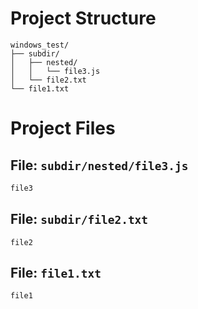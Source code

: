 # Project Structure

```
windows_test/
├── subdir/
│   ├── nested/
│   │   └── file3.js
│   └── file2.txt
└── file1.txt
```

# Project Files

## File: `subdir/nested/file3.js`

```javascript
file3

```

## File: `subdir/file2.txt`

```text
file2

```

## File: `file1.txt`

```text
file1

```

